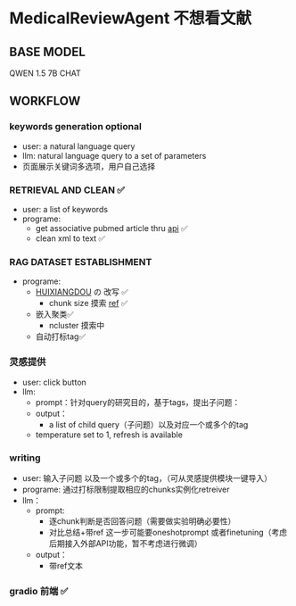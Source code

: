 # MedicalReviewAgent 不想看文献

## BASE MODEL
QWEN 1.5 7B CHAT

## WORKFLOW 
### keywords generation optional
- user: a natural language query
- llm: natural language query to a set of parameters
- 页面展示关键词多选项，用户自己选择
### RETRIEVAL AND CLEAN ✅
- user: a list of keywords
- programe:
    - get associative pubmed article thru [api](https://eutils.ncbi.nlm.nih.gov/entrez/eutils/efetch.fcgi?db=pmc&id=PMCID) ✅ 
    - clean xml to text ✅
### RAG DATASET ESTABLISHMENT
- programe:
    - [HUIXIANGDOU](https://github.com/InternLM/HuixiangDou) の 改写 ✅
        - chunk size 摸索 [ref](https://www.llamaindex.ai/blog/evaluating-the-ideal-chunk-size-for-a-rag-system-using-llamaindex-6207e5d3fec5)  ✅
    - 嵌入聚类✅
        - ncluster 摸索中
    - 自动打标tag✅     
### 灵感提供
- user: click button
- llm:
    - prompt：针对query的研究目的，基于tags，提出子问题：
    - output：
        - a list of child query（子问题）以及对应一个或多个的tag
    - temperature set to 1, refresh is available
### writing
- user: 输入子问题 以及一个或多个的tag，（可从灵感提供模块一键导入）
- programe: 通过打标限制提取相应的chunks实例化retreiver
- llm：
    - prompt:
        - 逐chunk判断是否回答问题（需要做实验明确必要性）
        - 对比总结+带ref 这一步可能要oneshotprompt 或者finetuning（考虑后期接入外部API功能，暂不考虑进行微调）
    - output：
        - 带ref文本
### gradio 前端 ✅
